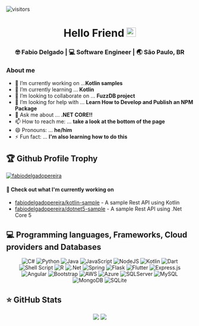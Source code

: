 ![visitors](https://visitor-badge.glitch.me/badge?page_id=fabiodelgadopereira.visitor-badge)
<div align="center">
  <h1> Hello Friend <img src="https://media.giphy.com/media/hvRJCLFzcasrR4ia7z/giphy.gif" width="25" height="25""></h1>
</div>

<div align="center">
<h3> 🤓 Fabio Delgado | 💻 Software Engineer | 🌏 São Paulo, BR </h3> 
</div>

### About me 
<!--
**fabiodelgadopereira/fabiodelgadopereira** is a ✨ _special_ ✨ repository because its `README.md` (this file) appears on your GitHub profile.

Here are some ideas to get you started:
-->
- 🔭 I’m currently working on ...**Kotlin samples**
- 🌱 I’m currently learning ... **Kotlin**
- 👯 I’m looking to collaborate on ... **FuzzDB project**
- 🤔 I’m looking for help with ... **Learn How to Develop and Publish an NPM Package**
- 💬 Ask me about ... **.NET CORE!!**
- 📫 How to reach me: ... **take a look at the bottom of the page**
- 😄 Pronouns: ... **he/him**
- ⚡ Fun fact: ... **I'm also learning how to do this**

## 🏆 Github Profile Trophy

<p align="left"> <a href="https://github.com/ryo-ma/github-profile-trophy"><img src="https://github-profile-trophy.vercel.app/?username=fabiodelgadopereira" alt="fabiodelgadopereira" /></a> </p>

#### 👷 Check out what I'm currently working on

- [fabiodelgadopereira/kotlin-sample](https://github.com/fabiodelgadopereira/kotlin-sample) - A sample Rest API using Kotlin
- [fabiodelgadopereira/dotnet5-sample](https://github.com/fabiodelgadopereira/dotnet5-sample) - A sample Rest API using .Net Core 5

## 💻  Programming languages, Frameworks, Cloud providers and Databases

<p align="center">
<img alt="C#" src="https://img.shields.io/badge/c%23-%23239120.svg?&style=for-the-badge&logo=c-sharp&logoColor=white"/>
<img alt="Python" src="https://img.shields.io/badge/python-%2314354C.svg?&style=for-the-badge&logo=python&logoColor=white"/>
<img alt="Java" src="https://img.shields.io/badge/java-%23ED8B00.svg?&style=for-the-badge&logo=java&logoColor=white"/>
<img alt="JavaScript" src="https://img.shields.io/badge/javascript-%23323330.svg?&style=for-the-badge&logo=javascript&logoColor=%23F7DF1E"/>
<img alt="NodeJS" src="https://img.shields.io/badge/node.js-%2343853D.svg?&style=for-the-badge&logo=node.js&logoColor=white"/> 
<img alt="Kotlin" src="https://img.shields.io/badge/kotlin-%230095D5.svg?&style=for-the-badge&logo=kotlin&logoColor=white"/>
<img alt="Dart" src="https://img.shields.io/badge/dart-%230175C2.svg?&style=for-the-badge&logo=dart&logoColor=white"/>
<img alt="Shell Script" src="https://img.shields.io/badge/shell_script-%23121011.svg?&style=for-the-badge&logo=gnu-bash&logoColor=white"/>
<img alt="R" src="https://img.shields.io/badge/r-%23276DC3.svg?&style=for-the-badge&logo=r&logoColor=white"/>
<img alt=".Net" src="https://img.shields.io/badge/.NET-5C2D91?style=for-the-badge&logo=.net&logoColor=white"/>
<img alt="Spring" src="https://img.shields.io/badge/spring-%236DB33F.svg?&style=for-the-badge&logo=spring&logoColor=white"/>
<img alt="Flask" src="https://img.shields.io/badge/flask-%23000.svg?&style=for-the-badge&logo=flask&logoColor=white"/>
<img alt="Flutter" src="https://img.shields.io/badge/Flutter-%2302569B.svg?&style=for-the-badge&logo=Flutter&logoColor=white" />
<img alt="Express.js" src="https://img.shields.io/badge/express.js-%23404d59.svg?&style=for-the-badge"/>
<img alt="Angular" src="https://img.shields.io/badge/angular-%23DD0031.svg?&style=for-the-badge&logo=angular&logoColor=white"/>
<img alt="Bootstrap" src="https://img.shields.io/badge/bootstrap-%23563D7C.svg?&style=for-the-badge&logo=bootstrap&logoColor=white"/>
<img alt="AWS" src="https://img.shields.io/badge/AWS-%23FF9900.svg?&style=for-the-badge&logo=amazon-aws&logoColor=white"/>
<img alt="Azure" src="https://img.shields.io/badge/azure-%230072C6.svg?&style=for-the-badge&logo=azure-devops&logoColor=white"/>
<img alt="SQLServer" src ="https://img.shields.io/badge/sqlserver-%23FF9900.svg?&style=for-the-badge&logo=sqlserver&logoColor=white"/>
<img alt="MySQL" src="https://img.shields.io/badge/mysql-%2300f.svg?&style=for-the-badge&logo=mysql&logoColor=white"/>
<img alt="MongoDB" src ="https://img.shields.io/badge/MongoDB-%234ea94b.svg?&style=for-the-badge&logo=mongodb&logoColor=white"/>
<img alt="SQLite" src ="https://img.shields.io/badge/sqlite-%2307405e.svg?&style=for-the-badge&logo=sqlite&logoColor=white"/>
</p>

## ⭐ GitHub Stats

<p align = "center">
  <img src = "https://github-readme-stats.vercel.app/api?username=fabiodelgadopereira&show_icons=true&theme=tokyonight&line_height=27">
  <img src = "https://github-readme-stats.vercel.app/api/top-langs/?username=fabiodelgadopereira&hide=css,TSQL,typescript,html&theme=tokyonight">
</p>
